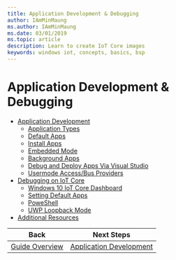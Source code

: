 ```yaml
---
title: Application Development & Debugging
author: IAmMinMaung
ms.author: IAmMinMaung
ms.date: 03/01/2019
ms.topic: article
description: Learn to create IoT Core images
keywords: windows iot, concepts, basics, bsp
---
```


# Application Development & Debugging 
 * [Application Development](ApplicationDevelopment.md)
    * [Application Types](AppTypes.md)
    * [Default Apps](Default-App-Overview.md)
    * [Install Apps](InstallApp.md)
    * [Embedded Mode](embeddedmode.md)
    * [Background Apps](BackgroundApps.md)
    * [Debug and Deploy Apps Via Visual Studio](DebugAndDeployApps.md)
    * [Usermode Access/Bus Providers](usermode-bus.md)
  * [Debugging on IoT Core](DebuggingOutline.md)
    * [Windows 10 IoT Core Dashboard](WindowsIoTDashboard.md)
    * [Setting Default Apps](SettingDefaultApps.md)
    * [PoweShell](PowerShell.md)
    * [UWP Loopback Mode](uwploopback.md)
  * [Additional Resources](OtherResources.md)

|Back|Next Steps|
|---|---|
|[Guide Overview](../GuideOverview.md)|[Application Development](ApplicationDevelopment.md)|
